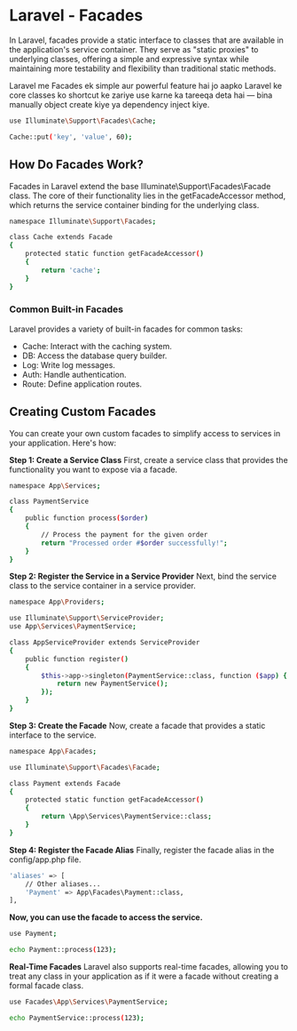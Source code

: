 


# Laravel - Facades
In Laravel, facades provide a static interface to classes that are available in the application's service container. They serve as "static proxies" to underlying classes, offering a simple and expressive syntax while maintaining more testability and flexibility than traditional static methods.

Laravel me Facades ek simple aur powerful feature hai jo aapko Laravel ke core classes ko shortcut ke zariye use karne ka tareeqa deta hai — bina manually object create kiye ya dependency inject kiye.

```bash
use Illuminate\Support\Facades\Cache;

Cache::put('key', 'value', 60);

```

## How Do Facades Work?
Facades in Laravel extend the base Illuminate\Support\Facades\Facade class. The core of their functionality lies in the getFacadeAccessor method, which returns the service container binding for the underlying class.

```bash
namespace Illuminate\Support\Facades;

class Cache extends Facade
{
    protected static function getFacadeAccessor()
    {
        return 'cache';
    }
}

```

### Common Built-in Facades
Laravel provides a variety of built-in facades for common tasks:

* Cache: Interact with the caching system.
* DB: Access the database query builder.
* Log: Write log messages.
* Auth: Handle authentication.
* Route: Define application routes.


## Creating Custom Facades
You can create your own custom facades to simplify access to services in your application. Here's how:

**Step 1: Create a Service Class**
First, create a service class that provides the functionality you want to expose via a facade.
```bash
namespace App\Services;

class PaymentService
{
    public function process($order)
    {
        // Process the payment for the given order
        return "Processed order #$order successfully!";
    }
}

```

**Step 2: Register the Service in a Service Provider**
Next, bind the service class to the service container in a service provider.
```bash
namespace App\Providers;

use Illuminate\Support\ServiceProvider;
use App\Services\PaymentService;

class AppServiceProvider extends ServiceProvider
{
    public function register()
    {
        $this->app->singleton(PaymentService::class, function ($app) {
            return new PaymentService();
        });
    }
}

```

**Step 3: Create the Facade**
Now, create a facade that provides a static interface to the service.
```bash
namespace App\Facades;

use Illuminate\Support\Facades\Facade;

class Payment extends Facade
{
    protected static function getFacadeAccessor()
    {
        return \App\Services\PaymentService::class;
    }
}
```

**Step 4: Register the Facade Alias**
Finally, register the facade alias in the config/app.php file.
```bash
'aliases' => [
    // Other aliases...
    'Payment' => App\Facades\Payment::class,
],
```

**Now, you can use the facade to access the service.**
```bash
use Payment;

echo Payment::process(123);

```

**Real-Time Facades**
Laravel also supports real-time facades, allowing you to treat any class in your application as if it were a facade without creating a formal facade class.
```bash
use Facades\App\Services\PaymentService;

echo PaymentService::process(123);

```